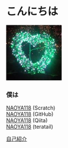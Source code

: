 <link rel="icon" type="image/x-icon" href="naoya118.ico">
<link rel="apple-touch-icon" sizes="180x180" href="naoya118.png">

# こんにちは
![アイコン](naoya118.jpg)<br>

### 僕は
[NAOYA118](https://scratch.mit.edu/users/NAOYA118/) (Scratch)<br>
[NAOYA118](https://github.com/NAOYA118) (GitHub)<br>
[NAOYA118](https://qiita.com/NAOYA118) (Qiita)<br>
[NAOYA118](https://teratail.com/users/NAOYA118) (teratail)<br>

[自己紹介](self_intro.md)
